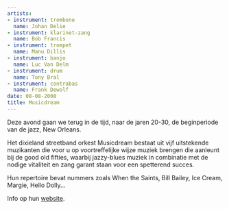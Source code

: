 ```yaml
---
artists:
- instrument: trombone
  name: Johan Delie
- instrument: klarinet-zang
  name: Bob Francis
- instrument: trompet
  name: Manu Dillis
- instrument: banjo
  name: Luc Van Delm
- instrument: drum
  name: Tony Bral
- instrument: contrabas
  name: Frank Dewolf
date: 08-08-2008
title: Musicdream
---
```

Deze avond gaan we terug in de tijd, naar de jaren 20-30, de beginperiode van de jazz, New Orleans. 

Het dixieland streetband orkest Musicdream bestaat uit vijf uitstekende muzikanten die voor u 
op voortreffelijke wijze muziek brengen die aanleunt bij de good old fifties, 
waarbij jazzy-blues muziek in combinatie met de nodige vitaliteit en zang 
garant staan voor een spetterend succes. 

Hun repertoire bevat nummers zoals When the Saints, Bill Bailey,
Ice Cream, Margie, Hello Dolly...

Info op hun [website](http://www.musicdream.be/).